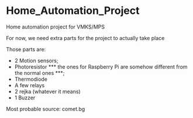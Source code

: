 # Home_Automation_Project #
Home automation project for VMKS/MPS

For now, we need extra parts for the project to actually take place

Those parts are:

* 2 Motion sensors;
* Photoresistor *** the ones for Raspberry Pi are somehow different from the normal ones ***;
* Thermodiode
* A few relays
* 2 rejka (whatever it means)
* 1 Buzzer

Most probable source:
comet.bg
